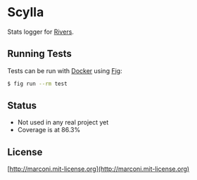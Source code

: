 # Scylla

Stats logger for [Rivers](https://github.com/marconi/rivers).

## Running Tests

Tests can be run with [Docker](http://www.docker.com) using [Fig](http://www.fig.sh):

```sh
$ fig run --rm test
```

## Status
- Not used in any real project yet
- Coverage is at 86.3%

## License

[http://marconi.mit-license.org](http://marconi.mit-license.org)
